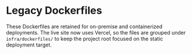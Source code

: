 # Legacy Dockerfiles

These Dockerfiles are retained for on-premise and containerized deployments. The live site now uses Vercel, so the files are grouped under `infra/dockerfiles/` to keep the project root focused on the static deployment target.
